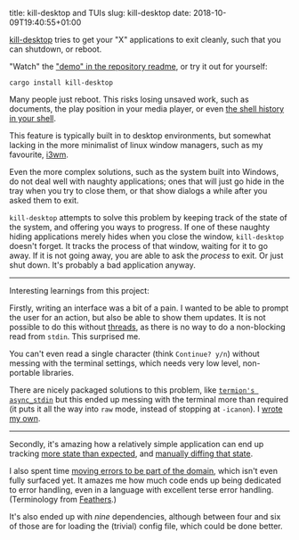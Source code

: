 title: kill-desktop and TUIs
slug: kill-desktop
date: 2018-10-09T19:40:55+01:00

[kill-desktop](https://github.com/FauxFaux/kill-desktop) tries to get your
"X" applications to exit cleanly, such that you can shutdown, or reboot.

"Watch" the ["demo" in the repository readme](https://github.com/FauxFaux/kill-desktop#demo),
or try it out for yourself:

```
cargo install kill-desktop
```


Many people just reboot. This risks losing unsaved work, such as documents,
the play position in your media player, or even
[the shell history in your shell](https://bugzilla.redhat.com/show_bug.cgi?id=1141137).

This feature is typically built in to desktop environments, but somewhat
lacking in the more minimalist of linux window managers, such as my favourite,
[i3wm](https://i3wm.org/).

Even the more complex solutions, such as the system built into Windows, do
not deal well with naughty applications; ones that will just go hide in the
tray when you try to close them, or that show dialogs a while after you
asked them to exit.

`kill-desktop` attempts to solve this problem by keeping track of the state
of the system, and offering you ways to progress. If one of these naughty
hiding applications merely hides when you close the window, `kill-desktop`
doesn't forget. It tracks the process of that window, waiting for it to go
away. If it is not going away, you are able to ask the *process* to exit. Or
just shut down. It's probably a bad application anyway.

---

Interesting learnings from this project:

Firstly, writing an interface was a bit of a pain. I wanted to be able to
prompt the user for an action, but also be able to show them updates. It is
not possible to do this without
[threads](https://play.rust-lang.org/?gist=b2f0144b92a7ac4a5322ab2e1d5a6887&version=stable&mode=debug&edition=2015),
as there is no way to do a non-blocking read from `stdin`. This surprised me.

You can't even read a single character (think `Continue? y/n`) without messing
with the terminal settings, which needs very low level, non-portable libraries.

There are nicely packaged solutions to this problem, like
[`termion's async_stdin`](https://docs.rs/termion/1.5.1/termion/fn.async_stdin.html)
but this ended up messing with the terminal more than required (it puts it all
the way into `raw` mode, instead of stopping at `-icanon`). I
[wrote my own](https://github.com/FauxFaux/kill-desktop/blob/3bebe9fc3454f724c9a9a3fa24e2b537a2dff066/src/term.rs).

---

Secondly, it's amazing how a relatively simple application can end up tracking
[more state than expected](https://github.com/FauxFaux/kill-desktop/commit/1e338fb40fb381d9e4406148b006dee84af612ec), and
[manually diffing that state](https://github.com/FauxFaux/kill-desktop/commit/c7727611ce8a7fae04ade76a70675f17c0997db1).

I also spent time
[moving errors to be part of the domain](https://github.com/FauxFaux/kill-desktop/commit/1e338fb40fb381d9e4406148b006dee84af612ec#diff-639fbc4ef05b315af92b4d836c31b023R183),
which isn't even fully surfaced yet. It amazes me how much code ends up being
dedicated to error handling, even in a language with excellent terse error
handling. (Terminology from
[Feathers](https://www.youtube.com/watch?v=3RtLCav0Bp4).)

It's also ended up with *nine* dependencies, although between four and six of
those are for loading the (trivial) config file, which could be done better.

